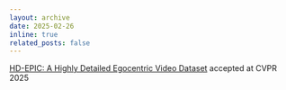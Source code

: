 ```yaml
---
layout: archive
date: 2025-02-26
inline: true
related_posts: false
---
```


[HD-EPIC: A Highly Detailed Egocentric Video Dataset](https://hd-epic.github.io/) accepted at CVPR 2025